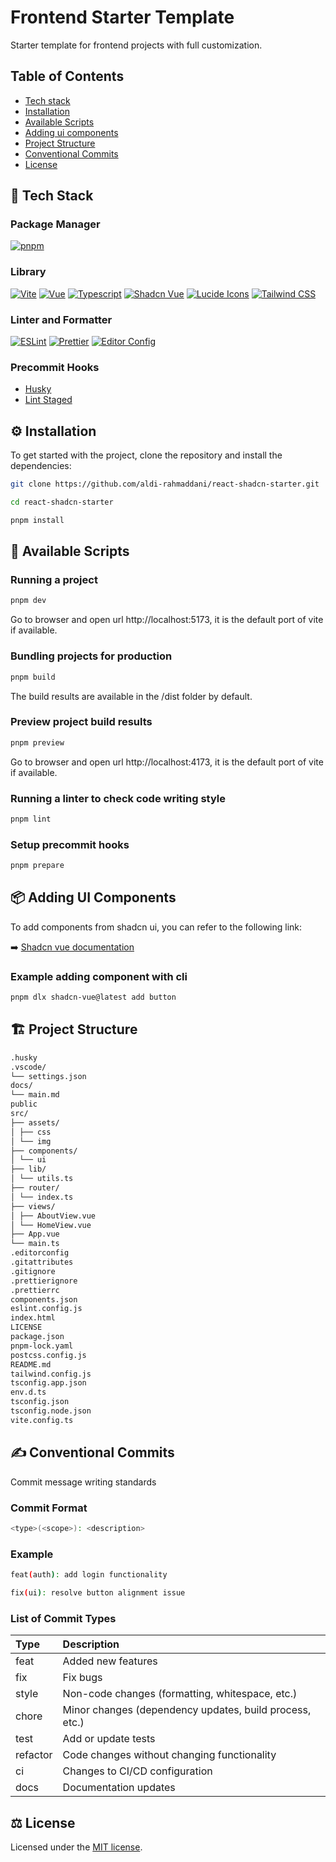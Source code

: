 # Frontend Starter Template

Starter template for frontend projects with full customization.

## Table of Contents

- [Tech stack](#-tech-stack)
- [Installation](#-installation)
- [Available Scripts](#-available-scripts)
- [Adding ui components](#-adding-ui-components)
- [Project Structure](#-project-structure)
- [Conventional Commits](#-conventional-commits)
- [License](#-license)

## 🚀 Tech Stack

### Package Manager

[![pnpm](https://img.shields.io/badge/-Pnpm-F69220?logo=pnpm&logoColor=fff&style=for-the-badge)](https://pnpm.io)

### Library

[![Vite](https://img.shields.io/badge/-Vite-646CFF?logo=vite&logoColor=fff&style=for-the-badge)](https://vite.dev)
[![Vue](https://img.shields.io/badge/-Vue-4FC08D?logo=react&logoColor=fff&style=for-the-badge)](https://vuejs.org)
[![Typescript](https://img.shields.io/badge/-Typescript-3178C6?logo=typescript&logoColor=fff&style=for-the-badge)](https://www.typescriptlang.org)
[![Shadcn Vue](https://img.shields.io/badge/-Shadcn_Vue-000000?logo=shadcn/ui&logoColor=fff&style=for-the-badge)](https://www.shadcn-vue.com)
[![Lucide Icons](https://img.shields.io/badge/-Lucide_Icons-F56565?logo=lucide&logoColor=fff&style=for-the-badge)](http://lucide.dev)
[![Tailwind CSS](https://img.shields.io/badge/-Tailwind_CSS-06B6D4?logo=tailwindcss&logoColor=fff&style=for-the-badge)](https://tailwindcss.com)

### Linter and Formatter

[![ESLint](https://img.shields.io/badge/-Eslint-4B32C3?logo=ESLint&logoColor=fff&style=for-the-badge)](https://eslint.org)
[![Prettier](https://img.shields.io/badge/-Prettier-F7B93E?logo=prettier&logoColor=000&style=for-the-badge)](https://prettier.io)
[![Editor Config](https://img.shields.io/badge/-Editor_Config-FEFEFE?logo=editorconfig&logoColor=000&style=for-the-badge)](https://editorconfig.org)

### Precommit Hooks

- [Husky](https://typicode.github.io/husky)
- [Lint Staged](https://www.npmjs.com/package/lint-staged)

## ⚙️ Installation

To get started with the project, clone the repository and install the dependencies:

```bash
git clone https://github.com/aldi-rahmaddani/react-shadcn-starter.git

cd react-shadcn-starter

pnpm install
```

## 📜 Available Scripts

### Running a project

```bash
pnpm dev
```

Go to browser and open url http://localhost:5173, it is the default port of vite if available.

### Bundling projects for production

```bash
pnpm build
```

The build results are available in the /dist folder by default.

### Preview project build results

```bash
pnpm preview
```

Go to browser and open url http://localhost:4173, it is the default port of vite if available.

### Running a linter to check code writing style

```bash
pnpm lint
```

### Setup precommit hooks

```bash
pnpm prepare
```

## 📦 Adding UI Components

To add components from shadcn ui, you can refer to the following link:

➡️ [Shadcn vue documentation](https://www.shadcn-vue.com/docs/introduction.html)

### Example adding component with cli

```bash
pnpm dlx shadcn-vue@latest add button
```

## 🏗️ Project Structure

```bash
.husky
.vscode/
└── settings.json
docs/
└── main.md
public
src/
├── assets/
│ ├── css
│ └── img
├── components/
│ └── ui
├── lib/
│ └── utils.ts
├── router/
│ └── index.ts
├── views/
│ ├── AboutView.vue
│ └── HomeView.vue
├── App.vue
└── main.ts
.editorconfig
.gitattributes
.gitignore
.prettierignore
.prettierrc
components.json
eslint.config.js
index.html
LICENSE
package.json
pnpm-lock.yaml
postcss.config.js
README.md
tailwind.config.js
tsconfig.app.json
env.d.ts
tsconfig.json
tsconfig.node.json
vite.config.ts
```

## ✍️ Conventional Commits

Commit message writing standards

### Commit Format

```bash
<type>(<scope>): <description>
```

### Example

```bash
feat(auth): add login functionality

fix(ui): resolve button alignment issue
```

### List of Commit Types

| Type     | Description                                             |
| :------- | :------------------------------------------------------ |
| feat     | Added new features                                      |
| fix      | Fix bugs                                                |
| style    | Non-code changes (formatting, whitespace, etc.)         |
| chore    | Minor changes (dependency updates, build process, etc.) |
| test     | Add or update tests                                     |
| refactor | Code changes without changing functionality             |
| ci       | Changes to CI/CD configuration                          |
| docs     | Documentation updates                                   |

## ⚖️ License

Licensed under the [MIT license](https://github.com/aldi-rahmaddani/vue-shadcn-starter/blob/main/LICENSE.md).

